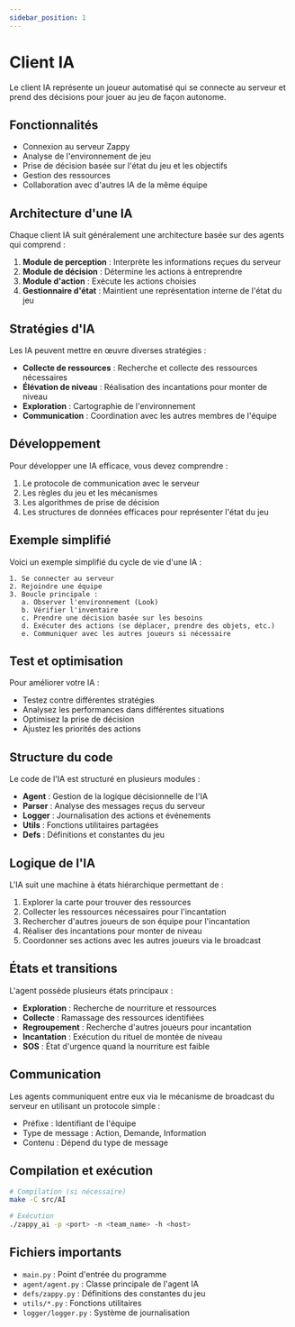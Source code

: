 ```yaml
---
sidebar_position: 1
---
```


# Client IA

Le client IA représente un joueur automatisé qui se connecte au serveur et prend des décisions pour jouer au jeu de façon autonome.

## Fonctionnalités

- Connexion au serveur Zappy
- Analyse de l'environnement de jeu
- Prise de décision basée sur l'état du jeu et les objectifs
- Gestion des ressources
- Collaboration avec d'autres IA de la même équipe

## Architecture d'une IA

Chaque client IA suit généralement une architecture basée sur des agents qui comprend :

1. **Module de perception** : Interprète les informations reçues du serveur
2. **Module de décision** : Détermine les actions à entreprendre
3. **Module d'action** : Exécute les actions choisies
4. **Gestionnaire d'état** : Maintient une représentation interne de l'état du jeu

## Stratégies d'IA

Les IA peuvent mettre en œuvre diverses stratégies :

- **Collecte de ressources** : Recherche et collecte des ressources nécessaires
- **Élévation de niveau** : Réalisation des incantations pour monter de niveau
- **Exploration** : Cartographie de l'environnement
- **Communication** : Coordination avec les autres membres de l'équipe

## Développement

Pour développer une IA efficace, vous devez comprendre :

1. Le protocole de communication avec le serveur
2. Les règles du jeu et les mécanismes
3. Les algorithmes de prise de décision
4. Les structures de données efficaces pour représenter l'état du jeu

## Exemple simplifié

Voici un exemple simplifié du cycle de vie d'une IA :

```
1. Se connecter au serveur
2. Rejoindre une équipe
3. Boucle principale :
   a. Observer l'environnement (Look)
   b. Vérifier l'inventaire
   c. Prendre une décision basée sur les besoins
   d. Exécuter des actions (se déplacer, prendre des objets, etc.)
   e. Communiquer avec les autres joueurs si nécessaire
```

## Test et optimisation

Pour améliorer votre IA :

- Testez contre différentes stratégies
- Analysez les performances dans différentes situations
- Optimisez la prise de décision
- Ajustez les priorités des actions

## Structure du code

Le code de l'IA est structuré en plusieurs modules :
- **Agent** : Gestion de la logique décisionnelle de l'IA
- **Parser** : Analyse des messages reçus du serveur
- **Logger** : Journalisation des actions et événements
- **Utils** : Fonctions utilitaires partagées
- **Defs** : Définitions et constantes du jeu

## Logique de l'IA

L'IA suit une machine à états hiérarchique permettant de :
1. Explorer la carte pour trouver des ressources
2. Collecter les ressources nécessaires pour l'incantation
3. Rechercher d'autres joueurs de son équipe pour l'incantation
4. Réaliser des incantations pour monter de niveau
5. Coordonner ses actions avec les autres joueurs via le broadcast

## États et transitions

L'agent possède plusieurs états principaux :
- **Exploration** : Recherche de nourriture et ressources
- **Collecte** : Ramassage des ressources identifiées
- **Regroupement** : Recherche d'autres joueurs pour incantation
- **Incantation** : Exécution du rituel de montée de niveau
- **SOS** : État d'urgence quand la nourriture est faible

## Communication

Les agents communiquent entre eux via le mécanisme de broadcast du serveur en utilisant un protocole simple :
- Préfixe : Identifiant de l'équipe
- Type de message : Action, Demande, Information
- Contenu : Dépend du type de message

## Compilation et exécution

```bash
# Compilation (si nécessaire)
make -C src/AI

# Exécution
./zappy_ai -p <port> -n <team_name> -h <host>
```

## Fichiers importants
- `main.py` : Point d'entrée du programme
- `agent/agent.py` : Classe principale de l'agent IA
- `defs/zappy.py` : Définitions des constantes du jeu
- `utils/*.py` : Fonctions utilitaires
- `logger/logger.py` : Système de journalisation
